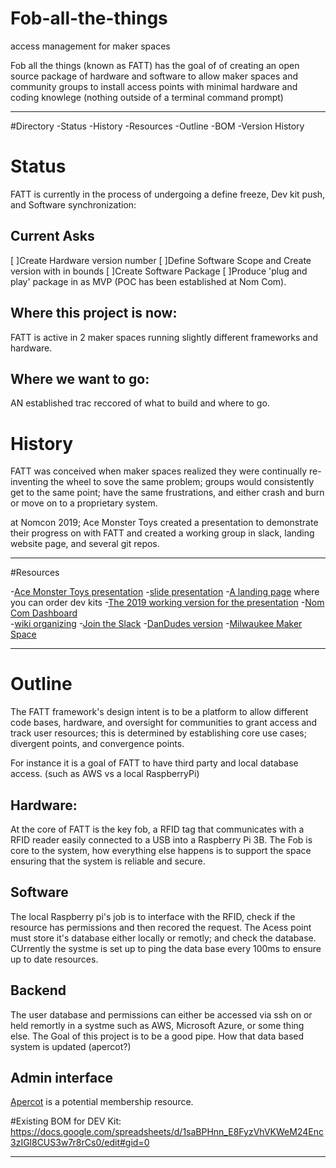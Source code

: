 # Fob-all-the-things
access management for maker spaces

Fob all the things (known as FATT) has the goal of of creating an open source package of hardware and software to allow maker spaces and community groups to install access points with minimal hardware and coding knowlege (nothing outside of a terminal command prompt)

***
#Directory
-Status
-History
-Resources
-Outline
-BOM
-Version History

# Status
FATT is currently in the process of undergoing a define freeze, Dev kit push, and Software synchronization:

## Current Asks
[ ]Create Hardware version number
[ ]Define Software Scope and Create version with in bounds
[ ]Create Software Package
[ ]Produce 'plug and play' package in as MVP (POC has been established at Nom Com).

## Where this project is now:
FATT is active in 2 maker spaces running slightly different frameworks and hardware.

## Where we want to go:
AN established trac reccored of what to build and where to go. 


# History
FATT was conceived when maker spaces realized they were continually re-inventing the wheel to sove the same problem; groups would consistently get to the same point; have the same frustrations, and either crash and burn or move on to a proprietary system.

at Nomcon 2019; Ace Monster Toys created a presentation to demonstrate their progress on with FATT and created a working group in slack, landing website page, and several git repos.

***
#Resources

-[Ace Monster Toys presentation](https://www.acemonstertoys.org/fatt-at-nomcon/)
-[slide presentation](https://docs.google.com/presentation/d/1t7AaRWNNl93JGzS-Eg19WnUrunBbh1UaYufZjOnOvw4/edit#slide=id.p)
-[A landing page](https://foballthethings.org/ ) where you can order dev kits
-[The 2019 working version for the presentation](https://github.com/acemonstertoys/fatt-nomcon-2019)
-[Nom Com Dashboard](https://nomcon.foballthethings.org/)  
-[wiki organizing](https://www.makerhappen.org/fatt)
-[Join the Slack](https://fatt-slack-auth.herokuapp.com/)
-[DanDudes version](https://github.com/DanDude0/MakerAccessControl)
-[Milwaukee Maker Space](https://github.com/DanDude0/MilwaukeeMakerspacePiFobReader)

***
# Outline
The FATT framework's design intent is to be a platform to allow different code bases, hardware, and oversight for communities to grant access and track user resources; this is determined by establishing core use cases; divergent points, and convergence points.

For instance it is a goal of FATT to have third party and local database access. (such as AWS vs a local RaspberryPi)

## Hardware:
At the core of FATT is the key fob, a RFID tag that communicates with a RFID reader easily connected to a USB into a Raspberry Pi 3B. The Fob is core to the system, how everything else happens is to support the space ensuring that the system is reliable and secure.

## Software
The local Raspberry pi's job is to interface with the RFID, check if the resource has permissions and then recored the request. The Acess point must store it's database either locally or remotly; and check the database. CUrrently the systme is set up to ping the data base every 100ms to ensure up to date resources.

## Backend
The user database and permissions can either be accessed via ssh on or held remortly in a systme such as AWS, Microsoft Azure, or some thing else. The Goal of this project is to be a good pipe. How that data based system is updated (apercot?)


## Admin interface
[Apercot](https://www.wildapricot.com/) is a potential membership resource. 

#Existing BOM for DEV Kit:
https://docs.google.com/spreadsheets/d/1saBPHnn_E8FyzVhVKWeM24Enc3zIGl8CUS3w7r8rCs0/edit#gid=0


***
